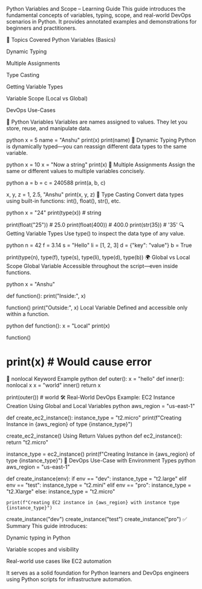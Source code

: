 Python Variables and Scope – Learning Guide
This guide introduces the fundamental concepts of variables, typing, scope, and real-world DevOps scenarios in Python. It provides annotated examples and demonstrations for beginners and practitioners.

🧠 Topics Covered
Python Variables (Basics)

Dynamic Typing

Multiple Assignments

Type Casting

Getting Variable Types

Variable Scope (Local vs Global)

DevOps Use-Cases

📌 Python Variables
Variables are names assigned to values. They let you store, reuse, and manipulate data.

python
x = 5
name = "Anshu"
print(x)
print(name)
🔁 Dynamic Typing
Python is dynamically typed—you can reassign different data types to the same variable.

python
x = 10
x = "Now a string"
print(x)
🧮 Multiple Assignments
Assign the same or different values to multiple variables concisely.

python
a = b = c = 240588
print(a, b, c)

x, y, z = 1, 2.5, "Anshu"
print(x, y, z)
🔄 Type Casting
Convert data types using built-in functions: int(), float(), str(), etc.

python
x = "24"
print(type(x))  # string

print(float("25"))  # 25.0
print(float(400))   # 400.0
print(str(35))      # '35'
🔍 Getting Variable Types
Use type() to inspect the data type of any value.

python
n = 42
f = 3.14
s = "Hello"
li = [1, 2, 3]
d = {"key": "value"}
b = True

print(type(n), type(f), type(s), type(li), type(d), type(b))
🌍 Global vs Local Scope
Global Variable
Accessible throughout the script—even inside functions.

python
x = "Anshu"

def function():
    print("Inside:", x)

function()
print("Outside:", x)
Local Variable
Defined and accessible only within a function.

python
def function():
    x = "Local"
    print(x)

function()
# print(x)  # Would cause error
📌 nonlocal Keyword Example
python
def outer():
    x = "hello"
    def inner():
        nonlocal x
        x = "world"
    inner()
    return x

print(outer())  # world
🛠 Real-World DevOps Example: EC2 Instance Creation
Using Global and Local Variables
python
aws_region = "us-east-1"

def create_ec2_instance():
    instance_type = "t2.micro"
    print(f"Creating Instance in {aws_region} of type {instance_type}")

create_ec2_instance()
Using Return Values
python
def ec2_instance():
    return "t2.micro"

instance_type = ec2_instance()
print(f"Creating Instance in {aws_region} of type {instance_type}")
🚀 DevOps Use-Case with Environment Types
python
aws_region = "us-east-1"

def create_instance(env):
    if env == "dev":
        instance_type = "t2.large"
    elif env == "test":
        instance_type = "t2.mini"
    elif env == "pro":
        instance_type = "t2.Xlarge"
    else:
        instance_type = "t2.micro"

    print(f"Creating EC2 instance in {aws_region} with instance type {instance_type}")

create_instance("dev")
create_instance("test")
create_instance("pro")
✅ Summary
This guide introduces:

Dynamic typing in Python

Variable scopes and visibility

Real-world use cases like EC2 automation

It serves as a solid foundation for Python learners and DevOps engineers using Python scripts for infrastructure automation.